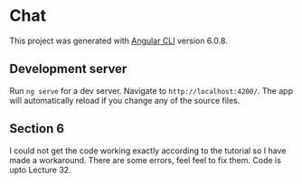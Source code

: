# Chat

This project was generated with [Angular CLI](https://github.com/angular/angular-cli) version 6.0.8.

## Development server

Run `ng serve` for a dev server. Navigate to `http://localhost:4200/`. The app will automatically reload if you change any of the source files.

## Section 6
I could not get the code working exactly according to the tutorial so I have made a workaround.
There are some errors, feel feel to fix them.
Code is upto Lecture 32.

